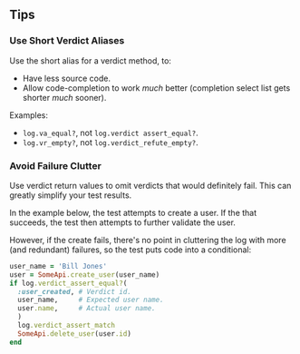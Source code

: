 ## Tips

### Use Short Verdict Aliases

Use the short alias for a verdict method, to:

- Have less source code.
- Allow code-completion to work *much* better (completion select list gets shorter *much* sooner).

Examples:

- ```log.va_equal?```, not ```log.verdict assert_equal?```.
- ```log.vr_empty?```, not ```log.verdict_refute_empty?```.

### Avoid Failure Clutter

Use verdict return values to omit verdicts that would definitely fail.  This can greatly simplify your test results.

In the example below, the test attempts to create a user.  If the that succeeds, the test then attempts to further validate the user.

However, if the create fails, there's no point in cluttering the log with more (and redundant) failures, so the test puts code into a conditional:

```ruby
user_name = 'Bill Jones'
user = SomeApi.create_user(user_name)
if log.verdict_assert_equal?(
  :user_created, # Verdict id.
  user_name,     # Expected user name.
  user.name,     # Actual user name.
  )
  log.verdict_assert_match
  SomeApi.delete_user(user.id)
end

```
